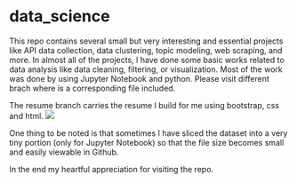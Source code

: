 # data_science
This repo contains several small but very interesting and essential projects like API data collection, data clustering, topic modeling, web scraping, and more. In almost all of the projects, I have done some basic works related to data analysis like data cleaning, filtering, or visualization. Most of the work was done by using Jupyter Notebook and python. 
Please visit different brach where is a corresponding file included. 

The resume branch carries the resume I build for me using bootstrap, css and html.
<img src="/resume/resume.png">

One thing to be noted is that sometimes I have sliced the dataset into a very tiny portion (only for Jupyter Notebook) so that the file size becomes small and easily viewable in Github. 


In the end my heartful appreciation for visiting the repo.
